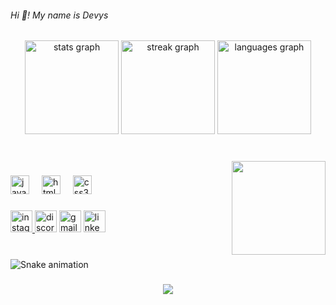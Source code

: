 <h6 align="left">Hi 👋! My name is  Devys</h6>

###

<div align="center">
  <img src="https://github-readme-stats.vercel.app/api?username=kkDevys&hide_title=false&hide_rank=false&show_icons=true&include_all_commits=true&count_private=true&disable_animations=false&theme=dracula&locale=en&hide_border=false" height="150" alt="stats graph"  />
  <img src="https://streak-stats.demolab.com?user=kkDevys&locale=en&mode=daily&theme=dracula&hide_border=false&border_radius=5" height="150" alt="streak graph"  />
  <img src="https://github-readme-stats.vercel.app/api/top-langs?username=kkDevys&locale=en&hide_title=false&layout=compact&card_width=320&langs_count=5&theme=graywhite&hide_border=false&custom_title=%F0%9F%8D%A8" height="150" alt="languages graph"  />
</div>

###

<br clear="both">

<img align="right" height="150" src="https://th.bing.com/th/id/R.e266c8a010f847d401a2134bbbc15186?rik=u33ZeBOdt0HLDA&pid=ImgRaw&r=0"  />

###

<div align="left">
  <img src="https://cdn.jsdelivr.net/gh/devicons/devicon/icons/javascript/javascript-original.svg" height="30" alt="javascript logo"  />
  <img width="12" />
  <img src="https://cdn.jsdelivr.net/gh/devicons/devicon/icons/html5/html5-original.svg" height="30" alt="html5 logo"  />
  <img width="12" />
  <img src="https://cdn.jsdelivr.net/gh/devicons/devicon/icons/css3/css3-original.svg" height="30" alt="css3 logo"  />
</div>

###

<div align="left">
  <a href="https://www.instagram.com/yuritriches_/" target="_blank">
    <img src="https://img.shields.io/static/v1?message=Instagram&logo=instagram&label=&color=E4405F&logoColor=white&labelColor=&style=for-the-badge" height="35" alt="instagram logo"  />
  </a>
  <img src="https://img.shields.io/static/v1?message=Devys&logo=discord&label=&color=7289DA&logoColor=white&labelColor=&style=for-the-badge" height="35" alt="discord logo"  />
  <img src="https://img.shields.io/static/v1?message=Gmail&logo=gmail&label=&color=D14836&logoColor=white&labelColor=&style=for-the-badge" height="35" alt="gmail logo"  />
  <img src="https://img.shields.io/static/v1?message=LinkedIn&logo=linkedin&label=&color=0077B5&logoColor=white&labelColor=&style=for-the-badge" height="35" alt="linkedin logo"  />
</div>

###

<br clear="both">

<img src="https://raw.githubusercontent.com/kkDevys/kkDevys/snake.svg" alt="Snake animation" />

###

<div align="center">
  <img src="https://visitor-badge.laobi.icu/badge?page_id=kkDevys.kkDevys&"  />
</div>

###
